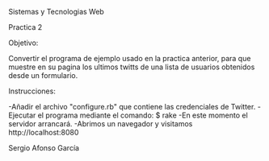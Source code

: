 Sistemas y Tecnologias Web

Practica 2

Objetivo:

Convertir el programa de ejemplo usado en la practica anterior, para que muestre en su pagina los ultimos twitts de una lista de usuarios obtenidos desde un formulario.

Instrucciones:

-Añadir el archivo "configure.rb" que contiene las credenciales de Twitter.
-Ejecutar el programa mediante el comando: $ rake
-En este momento el servidor arrancará.
-Abrimos un navegador y visitamos http://localhost:8080

Sergio Afonso García